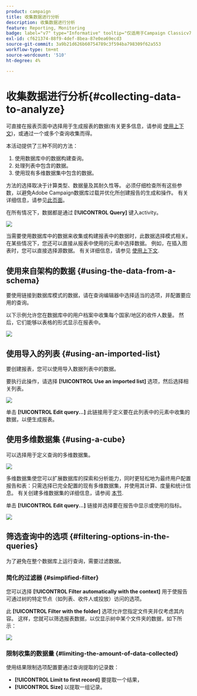 ```yaml
---
product: campaign
title: 收集数据进行分析
description: 收集数据进行分析
feature: Reporting, Monitoring
badge: label="v7" type="Informative" tooltip="仅适用于Campaign Classicv7"
exl-id: cf621374-88f9-4def-8bea-87e0ea69ecd3
source-git-commit: 3a9b21d626b60754789c3f594ba798309f62a553
workflow-type: tm+mt
source-wordcount: '510'
ht-degree: 4%

---
```


# 收集数据进行分析{#collecting-data-to-analyze}



可直接在报表页面中选择用于生成报表的数据(有关更多信息，请参阅 [使用上下文](../../reporting/using/using-the-context.md))，或通过一个或多个查询收集而得。

本活动提供了三种不同的方法：

1. 使用数据库中的数据构建查询。
1. 处理列表中包含的数据。
1. 使用现有多维数据集中包含的数据。

方法的选择取决于计算类型、数据量及其耐久性等。 必须仔细检查所有这些参数，以避免Adobe Campaign数据库过载并优化所创建报告的生成和操作。 有关详细信息，请参见[此页面](../../reporting/using/best-practices.md#optimizing-report-creation)。

在所有情况下，数据都是通过 **[!UICONTROL Query]** 键入activity。

![](assets/reporting_query_edit.png)

当需要使用数据库中的数据来收集或构建报表中的数据时，此数据选择模式相关。 在某些情况下，您还可以直接从报表中使用的元素中选择数据。 例如，在插入图表时，您可以直接选择源数据。 有关详细信息，请参见 [使用上下文](../../reporting/using/using-the-context.md).

## 使用来自架构的数据 {#using-the-data-from-a-schema}

要使用链接到数据库模式的数据，请在查询编辑器中选择适当的选项，并配置要应用的查询。

以下示例允许您在数据库中的用户档案中收集每个国家/地区的收件人数量。 然后，它们能够以表格的形式显示在报表中。

![](assets/reporting_query_from_schema.png)

## 使用导入的列表 {#using-an-imported-list}

要创建报表，您可以使用导入数据列表中的数据。

要执行此操作，请选择 **[!UICONTROL Use an imported list]** 选项，然后选择相关列表。

![](assets/reporting_query_from_list.png)

单击 **[!UICONTROL Edit query...]** 此链接用于定义要在此列表中的元素中收集的数据，以便生成报表。

## 使用多维数据集 {#using-a-cube}

可以选择用于定义查询的多维数据集。

![](assets/reporting_query_from_cube.png)

多维数据集使您可以扩展数据库的探索和分析能力，同时更轻松地为最终用户配置报告和表：只需选择已完全配置的现有多维数据集，并使用其计算、度量和统计信息。 有关创建多维数据集的详细信息，请参阅 [本节](../../reporting/using/ac-cubes.md).

单击 **[!UICONTROL Edit query...]** 链接并选择要在报告中显示或使用的指标。

![](assets/reporting_query_from_cube_edit_query.png)

## 筛选查询中的选项 {#filtering-options-in-the-queries}

为了避免在整个数据库上运行查询，需要过滤数据。

### 简化的过滤器 {#simplified-filter}

您可以选择 **[!UICONTROL Filter automatically with the context]** 用于使报告可通过树的特定节点（如列表、收件人或投放）访问的选项。

此 **[!UICONTROL Filter with the folder]** 选项允许您指定文件夹并仅考虑其内容。 这样，您就可以筛选报表数据，以仅显示树中某个文件夹的数据，如下所示：

![](assets/reporting_control_folder.png)

### 限制收集的数据量 {#limiting-the-amount-of-data-collected}

使用结果限制选项配置要通过查询提取的记录数：

* **[!UICONTROL Limit to first record]** 要提取一个结果，
* **[!UICONTROL Size]** 以提取一组记录。
